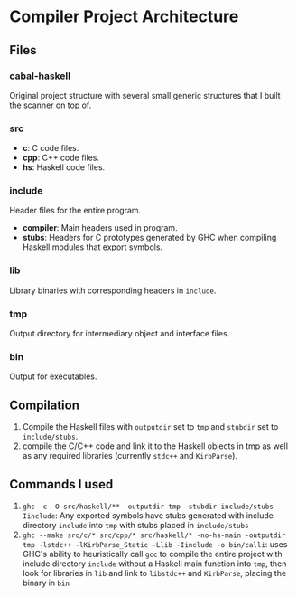 # Compiler Project Architecture
## Files
### cabal-haskell
Original project structure with several small generic structures that I built the scanner on top of.
### src
* **c**: C code files.
* **cpp**: C++ code files.
* **hs**: Haskell code files.

### include
Header files for the entire program.
* **compiler**: Main headers used in program.
* **stubs**: Headers for C prototypes generated by GHC when compiling Haskell modules that export symbols.

### lib
Library binaries with corresponding headers in `include`.
### tmp
Output directory for intermediary object and interface files.
### bin
Output for executables.

## Compilation
1. Compile the Haskell files with `outputdir` set to `tmp` and `stubdir` set to `include/stubs`.
2. compile the C/C++ code and link it to the Haskell objects in tmp as well as any required libraries (currently `stdc++` and `KirbParse`).

## Commands I used
1. `ghc -c -O src/haskell/** -outputdir tmp -stubdir include/stubs -Iinclude`: Any exported symbols have stubs generated with include directory `include` into `tmp` with stubs placed in `include/stubs` 
2. `ghc --make src/c/* src/cpp/* src/haskell/* -no-hs-main -outputdir tmp -lstdc++ -lKirbParse_Static -Llib -Iinclude -o bin/calli`: uses GHC's ability to heuristically call `gcc` to compile the entire project with include directory `include` without a Haskell main function into `tmp`, then look for libraries in `lib` and link to `libstdc++` and `KirbParse`, placing the binary in `bin`
